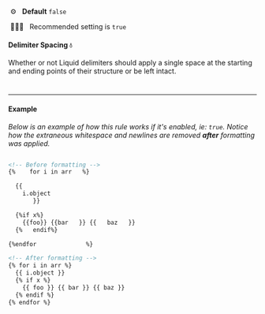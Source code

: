 &nbsp;⚙️&nbsp;&nbsp;&nbsp;**Default** `false`

&nbsp;💁🏽‍♀️&nbsp;&nbsp;&nbsp;Recommended setting is `true`


#### Delimiter Spacing 💧


Whether or not Liquid delimiters should apply a single space at the starting and ending points of their structure or be left intact.

#

---


#### Example

_Below is an example of how this rule works if it's enabled, ie: `true`. Notice how the extraneous whitespace and newlines are removed **after** formatting was applied._

```html

<!-- Before formatting -->
{%    for i in arr   %}

  {{
    i.object
       }}

  {%if x%}
    {{foo}} {{bar   }} {{   baz   }}
  {%   endif%}

{%endfor              %}

<!-- After formatting -->
{% for i in arr %}
  {{ i.object }}
  {% if x %}
    {{ foo }} {{ bar }} {{ baz }}
  {% endif %}
{% endfor %}

```

